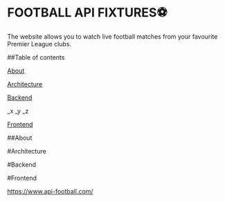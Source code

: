 # FOOTBALL API FIXTURES⚽
The website allows you to watch live football matches from your favourite Premier League clubs.

##Table of contents

[About](#About "Goto About")


[Architecture](#Architecture "Goto Architecture")


[Backend](#Architecture "Goto Architecture")

 _x
  _y
   _z
 
 
 
[Frontend](#Architecture "Goto Architecture")




##About 



#Architecture


#Backend


#Frontend

  
 
  


https://www.api-football.com/
